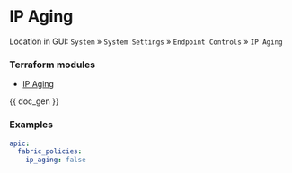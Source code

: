 # IP Aging

Location in GUI:
`System` » `System Settings` » `Endpoint Controls` » `IP Aging`

### Terraform modules

* [IP Aging](https://registry.terraform.io/modules/netascode/ip-aging/aci/latest)

{{ doc_gen }}

### Examples

```yaml
apic:
  fabric_policies:
    ip_aging: false
```
